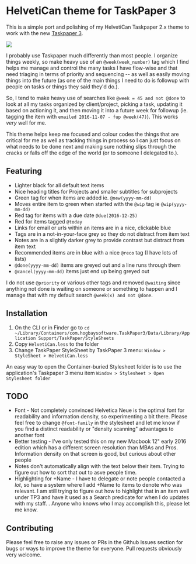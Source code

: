 # HelvetiCan theme for TaskPaper 3

This is a simple port and polishing of my HelvetiCan Taskpaper 2.x theme to work
with the new [Taskpaper 3](http://taskpaper.com).

![](https://raw.githubusercontent.com/wakatara/HelvetiCan-Taskpaper-theme/master/HelvetiCan_taskpaper_theme_preview.png)

I probably use Taskpaper much differently than most people. I organize things
weekly, so make heavy use of an `@week(week_number)` tag which I find helps me
manage and control the many tasks I have flow-wise and that need triaging in
terms of priority and sequencing -- as well as easily moving things into the
future (as one of the main things I need to do is followup with people on
tasks or things they said they'd do.).

So, I tend to make heavy use of searches like `@week = 45 and not @done` to
look at all my tasks organized by client/project, picking a task, updating it
based on actioning it, and then moving it into a future week for followup
(ie. tagging the item with `emailed 2016-11-07 - fup @week(47)`). This works
*very* well for me.

This theme helps keep me focused and colour codes the things that are critical
for me as well as tracking things in process so I can just focus on what needs
to be done next and making sure nothing slips through the cracks or falls off
the edge of the world (or to someone I delegated to.).

## Featuring

- Lighter black for all default text items
- Nice heading titles for Projects and smaller subtitles for subprojects
- Green tag for when items are added ie. `@new(yyyy-mm-dd)`
- Moves entire item to green when started with the `@wip` tag ie
  `@wip(yyyy-mm-dd)`
- Red tag for items with a due date `@due(2016-12-25)`
- Red for items tagged `@today`
- Links for email or urls within an items are in a nice, clickable blue
- Tags are in a not-in-your-face grey so they do not distract from item text
- Notes are in a slightly darker grey to provide contrast but distract from item
  text
- Recommended items are in blue with a nice `@reco` tag (I have lots of lists)
- `@done(yyyy-mm-dd)` items are greyed out and a line runs through them
- `@cancel(yyyy-mm-dd)` items just end up being greyed out

I do not use `@priority` or various other tags and removed `@waiting` since anything
not done is waiting on someone or something to happen and I manage that with
my default search `@week(x) and not @done`.

## Installation

1. On the CLI or in Finder go to `cd ~/Library/Containers/com.hogbaysoftware.TaskPaper3/Data/Library/Application Support/TaskPaper/StyleSheets`
2. Copy `HelvetiCan.less` to the folder
3. Change TaskPaper StyleSheet by TaskPaper 3 menu: `Window > StyleSheet >
   HelvetiCan.less`

An easy way to open the Container-buried Stylesheet folder is to use the
application's Taskpaper 3 menu item `Window > Stylesheet > Open Stylesheet
folder`


## TODO

- Font - Not completely convinced Helvetica Neue is the optimal font for
  readability and information density, so experimenting a bit there. Please feel
  free to change `@font-family` in the stylesheet and let me know if you find a
  distinct readability or "density scanning" advantages to another font
- Better testing - I've only tested this on my new Macbook 12" early 2016
  edition which has a different screen resolution than MBAs and Pros. Information
  density on that screen is good, but curious about other people
- Notes don't automatically align with the text below their item. Trying to
  figure out how to sort that out to asve people time.
- Highlighting for +Name - I have to delegate or note people contacted a *lot*,
  so have a system where I add +Name to items to denote who was relevant. I am
  still trying to figure out how to highlight that in an item well under TP3 and
  have it used as a Search predicate for when I do updates with my staff. .
  Anyone who knows who I may accomplish this, please let me know.

## Contributing

Please feel free to raise any issues or PRs in the Github Issues section for bugs or
ways to improve the theme for everyone. Pull requests obviously very welcome.

